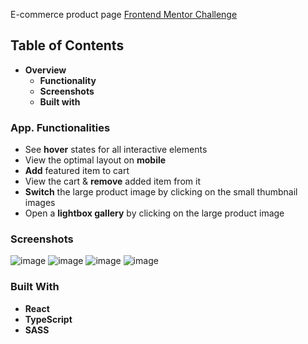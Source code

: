 E-commerce product page [Frontend Mentor Challenge](https://www.frontendmentor.io/challenges/ecommerce-product-page-UPsZ9MJp6)
## Table of Contents
* <strong>Overview</strong>
    * <strong>Functionality</strong>
    * <strong>Screenshots</strong>
    * <strong>Built with</strong>
### App. Functionalities
* See <strong>hover</strong> states for all interactive elements
* View the optimal layout on <strong>mobile</strong>
* <strong>Add</strong> featured item to cart
* View the cart & <strong>remove</strong> added item from it
* <strong>Switch</strong> the large product image by clicking on the small thumbnail images
* Open a <strong>lightbox gallery</strong> by clicking on the large product image
### Screenshots
![image](https://github.com/JurgenMik/E-commerce-Product/assets/89903354/18b772fe-c2dc-4555-b72c-e84d8ec2fc95)
![image](https://github.com/JurgenMik/E-commerce-Product/assets/89903354/6adcc983-e4c7-45a0-ab2f-c62492bcc0f2)
![image](https://github.com/JurgenMik/E-commerce-Product/assets/89903354/c1449b17-34b0-41f3-8353-76d658520693)
![image](https://github.com/JurgenMik/E-commerce-Product/assets/89903354/b67f4d5e-6c68-42de-8164-0262ef0d10f3)
### Built With
* <strong>React</strong>
* <strong>TypeScript</strong>
* <strong>SASS</strong>
